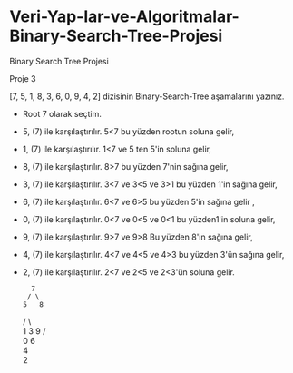 # Veri-Yap-lar-ve-Algoritmalar-Binary-Search-Tree-Projesi
Binary Search Tree Projesi

Proje 3

[7, 5, 1, 8, 3, 6, 0, 9, 4, 2] dizisinin Binary-Search-Tree aşamalarını yazınız.

- Root 7 olarak seçtim.
- 5, (7) ile karşılaştırılır. 5<7 bu yüzden rootun soluna gelir,
- 1, (7) ile karşılaştırılır. 1<7 ve 5 ten 5'in soluna gelir,
- 8, (7) ile karşılaştırılır. 8>7 bu yüzden 7'nin sağına gelir,
- 3, (7) ile karşılaştırılır. 3<7 ve 3<5 ve 3>1 bu yüzden 1'in sağına gelir,
- 6, (7) ile karşılaştırılır. 6<7 ve 6>5 bu yüzden 5'in sağına gelir ,
- 0, (7) ile karşılaştırılır. 0<7 ve 0<5 ve 0<1 bu yüzden1'in soluna gelir,
- 9, (7) ile karşılaştırılır. 9>7 ve 9>8 Bu yüzden 8'in sağına gelir,
- 4, (7) ile karşılaştırılır. 4<7 ve 4<5 ve 4>3 bu yüzden 3'ün sağına gelir, 
- 2, (7) ile karşılaştırılır. 2<7 ve 2<5 ve 2<3'ün soluna gelir.
      
      
        7
       / \
      5   8
     / \   \
    1   3   9
   /     \
  0       6
           \
            4
             \
              2


